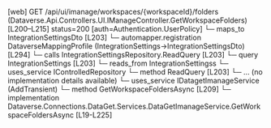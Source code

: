 [web] GET /api/ui/imanage/workspaces/{workspaceId}/folders  (Dataverse.Api.Controllers.UI.IManageController.GetWorkspaceFolders)  [L200–L215] status=200 [auth=Authentication.UserPolicy]
  └─ maps_to IntegrationSettingsDto [L203]
    └─ automapper.registration DataverseMappingProfile (IntegrationSettings->IntegrationSettingsDto) [L294]
  └─ calls IntegrationSettingsRepository.ReadQuery [L203]
  └─ query IntegrationSettings [L203]
    └─ reads_from IntegrationSettingss
  └─ uses_service IControlledRepository<IntegrationSettings>
    └─ method ReadQuery [L203]
      └─ ... (no implementation details available)
  └─ uses_service IDatagetImanageService (AddTransient)
    └─ method GetWorkspaceFoldersAsync [L209]
      └─ implementation Dataverse.Connections.DataGet.Services.DataGetImanageService.GetWorkspaceFoldersAsync [L19-L225]

